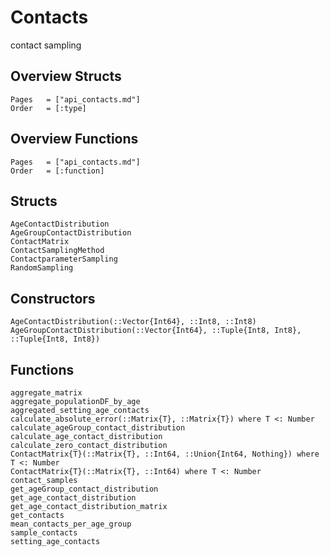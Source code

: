 # Contacts
contact sampling

## Overview Structs
```@index
Pages   = ["api_contacts.md"]
Order   = [:type]
```

## Overview Functions
```@index
Pages   = ["api_contacts.md"]
Order   = [:function]
```

## Structs
```@docs
AgeContactDistribution
AgeGroupContactDistribution
ContactMatrix
ContactSamplingMethod
ContactparameterSampling
RandomSampling
```

## Constructors
```@docs
AgeContactDistribution(::Vector{Int64}, ::Int8, ::Int8)
AgeGroupContactDistribution(::Vector{Int64}, ::Tuple{Int8, Int8}, ::Tuple{Int8, Int8})
```

## Functions
```@docs
aggregate_matrix
aggregate_populationDF_by_age
aggregated_setting_age_contacts
calculate_absolute_error(::Matrix{T}, ::Matrix{T}) where T <: Number
calculate_ageGroup_contact_distribution
calculate_age_contact_distribution
calculate_zero_contact_distribution
ContactMatrix{T}(::Matrix{T}, ::Int64, ::Union{Int64, Nothing}) where T <: Number
ContactMatrix{T}(::Matrix{T}, ::Int64) where T <: Number
contact_samples
get_ageGroup_contact_distribution
get_age_contact_distribution
get_age_contact_distribution_matrix
get_contacts
mean_contacts_per_age_group
sample_contacts
setting_age_contacts
```
